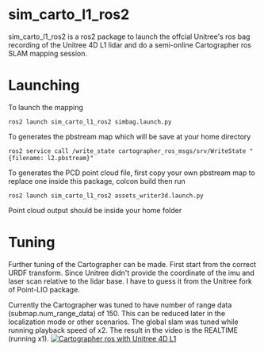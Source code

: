 # sim_carto_l1_ros2

sim_carto_l1_ros2 is a ros2 package to launch the offcial Unitree's ros bag recording of the Unitree 4D L1 lidar and do a semi-online Cartographer ros SLAM mapping session.

Launching
=

To launch the mapping
```
ros2 launch sim_carto_l1_ros2 simbag.launch.py
```

To generates the pbstream map which will be save at your home directory
```
ros2 service call /write_state cartographer_ros_msgs/srv/WriteState "{filename: l2.pbstream}"
```

To generates the PCD point cloud file, first copy your own pbstream map to replace one inside this package, colcon build then run
```
ros2 launch sim_carto_l1_ros2 assets_writer3d.launch.py
```
Point cloud output should be inside your home folder

Tuning
=

Further tuning of the Cartographer can be made. First start from the correct URDF transform. Since Unitree didn't provide the coordinate of the imu and laser scan relative to the lidar base. I have to guess it from the Unitree fork of Point-LIO package.  
  
Currently the Cartographer was tuned to have number of range data (submap.num_range_data) of 150. This can be reduced later in the localization mode or other scenarios. The global slam was tuned while running playback speed of x2. The result in the video is the REALTIME (running x1).
[![Cartographer ros with Unitree 4D L1](https://img.youtube.com/vi/FdZ6XQt9f6c/0.jpg)](https://www.youtube.com/watch?v=FdZ6XQt9f6c)
